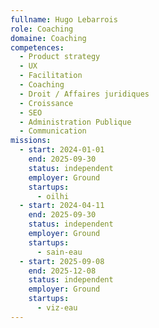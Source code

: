 ```yaml
---
fullname: Hugo Lebarrois
role: Coaching
domaine: Coaching
competences:
  - Product strategy
  - UX
  - Facilitation
  - Coaching
  - Droit / Affaires juridiques
  - Croissance
  - SEO
  - Administration Publique
  - Communication
missions:
  - start: 2024-01-01
    end: 2025-09-30
    status: independent
    employer: Ground
    startups:
      - oilhi
  - start: 2024-04-11
    end: 2025-09-30
    status: independent
    employer: Ground
    startups:
      - sain-eau
  - start: 2025-09-08
    end: 2025-12-08
    status: independent
    employer: Ground
    startups:
      - viz-eau
---
```

